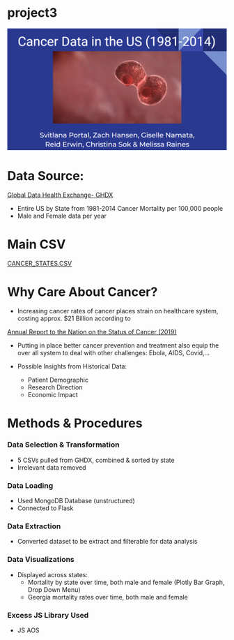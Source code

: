 # project3

[![Presentation Link](https://github.com/reiderwin/project3/blob/main/Resources/presentation_image_placeholder.png)](https://docs.google.com/presentation/d/1T9VS1c6-boq4IQaspmSfhmNFfRlykG0CqFMgfjUC9Hg/edit?usp=sharing )

# Data Source:
[Global Data Health Exchange- GHDX](https://ghdx.healthdata.org/us-data)
* Entire US by State from 1981-2014 Cancer Mortality per 100,000 people
* Male and Female data per year
# Main CSV
[CANCER_STATES.CSV](https://github.com/reiderwin/project3/blob/main/Resources/CANCER_STATES.CSV)

# Why Care About Cancer?
* Increasing cancer rates of cancer places strain on healthcare system, costing approx. $21 Billion according to 

[Annual Report to the Nation on the Status of Cancer (2019)](https://www.cancer.gov/news-events/press-releases/2021/annual-report-nation-part-2-economic-burden#:~:text=In%202019%2C%20the%20national%20patient,time%20costs%20of%20%244.87%20billion)

* Putting in place better cancer prevention and treatment also equip the over all system to deal with other challenges: Ebola, AIDS, Covid,...

* Possible Insights from Historical Data:
  * Patient Demographic 
  * Research Direction 
  * Economic Impact 

# Methods & Procedures
### Data Selection & Transformation
* 5 CSVs pulled from GHDX, combined & sorted by state
* Irrelevant data removed
### Data Loading 
* Used MongoDB Database (unstructured)
* Connected to Flask
### Data Extraction 
* Converted dataset to be extract and filterable for data analysis
### Data Visualizations 
* Displayed across states: 
  * Mortality by state over time, both male and female (Plotly Bar Graph, Drop Down Menu)
  * Georgia mortality rates over time, both male and female
### Excess JS Library Used
* JS AOS



